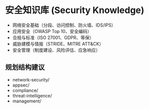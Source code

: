 # 安全知识库 (Security Knowledge)

- 网络安全基础（分段、访问控制、防火墙、IDS/IPS）
- 应用安全（OWASP Top 10、安全编码）
- 合规与标准（ISO 27001、GDPR、等保）
- 威胁建模与情报（STRIDE、MITRE ATT&CK）
- 安全管理（制度建设、风险评估、应急响应）

## 规划结构建议
- network-security/
- appsec/
- compliance/
- threat-intelligence/
- management/